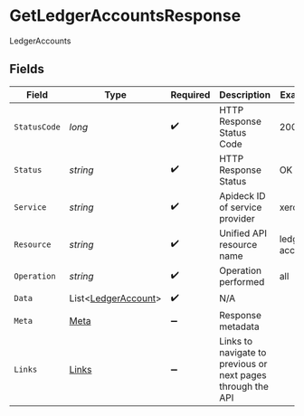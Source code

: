 # GetLedgerAccountsResponse

LedgerAccounts


## Fields

| Field                                                           | Type                                                            | Required                                                        | Description                                                     | Example                                                         |
| --------------------------------------------------------------- | --------------------------------------------------------------- | --------------------------------------------------------------- | --------------------------------------------------------------- | --------------------------------------------------------------- |
| `StatusCode`                                                    | *long*                                                          | :heavy_check_mark:                                              | HTTP Response Status Code                                       | 200                                                             |
| `Status`                                                        | *string*                                                        | :heavy_check_mark:                                              | HTTP Response Status                                            | OK                                                              |
| `Service`                                                       | *string*                                                        | :heavy_check_mark:                                              | Apideck ID of service provider                                  | xero                                                            |
| `Resource`                                                      | *string*                                                        | :heavy_check_mark:                                              | Unified API resource name                                       | ledger-accounts                                                 |
| `Operation`                                                     | *string*                                                        | :heavy_check_mark:                                              | Operation performed                                             | all                                                             |
| `Data`                                                          | List<[LedgerAccount](../../Models/Components/LedgerAccount.md)> | :heavy_check_mark:                                              | N/A                                                             |                                                                 |
| `Meta`                                                          | [Meta](../../Models/Components/Meta.md)                         | :heavy_minus_sign:                                              | Response metadata                                               |                                                                 |
| `Links`                                                         | [Links](../../Models/Components/Links.md)                       | :heavy_minus_sign:                                              | Links to navigate to previous or next pages through the API     |                                                                 |